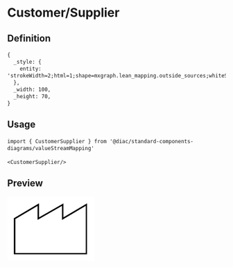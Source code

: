 # Customer/Supplier

## Definition

```
{
  _style: { 
    entity: 'strokeWidth=2;html=1;shape=mxgraph.lean_mapping.outside_sources;whiteSpace=wrap;align=center;',
  },
  _width: 100,
  _height: 70,
}
```

## Usage

```
import { CustomerSupplier } from '@diac/standard-components-diagrams/valueStreamMapping'

<CustomerSupplier/>
```

## Preview

<img src="./customer-supplier.png" width="200"/>

